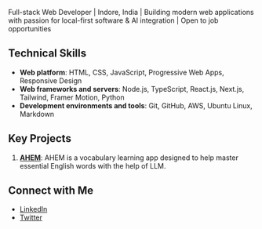 Full-stack Web Developer | Indore, India | Building modern web applications with passion for local-first software & AI integration | Open to job opportunities

## Technical Skills
* **Web platform**: HTML, CSS, JavaScript, Progressive Web Apps, Responsive Design
* **Web frameworks and servers**: Node.js, TypeScript, React.js, Next.js, Tailwind, Framer Motion, Python
* **Development environments and tools**: Git, GitHub, AWS, Ubuntu Linux, Markdown

## Key Projects
1.  [**AHEM**](https://www.ahem.live): AHEM is a vocabulary learning app designed to help master essential English words with the help of LLM.

## Connect with Me
* [LinkedIn](https://www.linkedin.com/in/gajendrasinghdawar)
* [Twitter](https://twitter.com/Gajendrsinghdwr)
